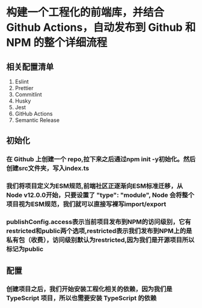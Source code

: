 # 构建一个工程化的前端库，并结合 Github Actions，自动发布到 Github 和 NPM 的整个详细流程

## 相关配置清单

1. Eslint
2. Prettier
3. Commitlint
4. Husky
5. Jest
6. GitHub Actions
7. Semantic Release

## 初始化

### 在 Github 上创建一个 repo,拉下来之后通过npm init -y初始化。然后创建src文件夹，写入index.ts

### 我们将项目定义为ESM规范,前端社区正逐渐向ESM标准迁移，从Node v12.0.0开始，只要设置了 "type": "module", Node 会将整个项目视为ESM规范，我们就可以直接写裸写import/export

### publishConfig.access表示当前项目发布到NPM的访问级别，它有 restricted和public两个选项,restricted表示我们发布到NPM上的是私有包（收费），访问级别默认为restricted,因为我们是开源项目所以标记为public

## 配置

### 创建项目之后，我们开始安装工程化相关的依赖，因为我们是 TypeScript 项目，所以也需要安装 TypeScript 的依赖
